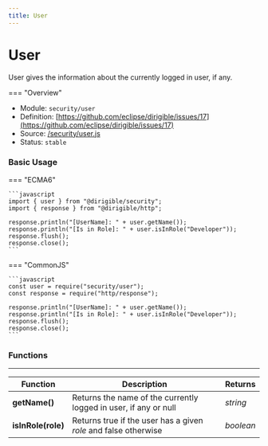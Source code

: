```yaml
---
title: User
---
```


User
===

User gives the information about the currently logged in user, if any.

=== "Overview"
- Module: `security/user`
- Definition: [https://github.com/eclipse/dirigible/issues/17](https://github.com/eclipse/dirigible/issues/17)
- Source: [/security/user.js](https://github.com/eclipse/dirigible/blob/master/components/api-security/src/main/resources/META-INF/dirigible/security/user.js)
- Status: `stable`


### Basic Usage

=== "ECMA6"

    ```javascript
    import { user } from "@dirigible/security";
    import { response } from "@dirigible/http";

    response.println("[UserName]: " + user.getName());
    response.println("[Is in Role]: " + user.isInRole("Developer"));
    response.flush();
    response.close();
    ```

=== "CommonJS"

    ```javascript
    const user = require("security/user");
    const response = require("http/response");

    response.println("[UserName]: " + user.getName());
    response.println("[Is in Role]: " + user.isInRole("Developer"));
    response.flush();
    response.close();
    ```

### Functions

---

Function     | Description | Returns
------------ | ----------- | --------
**getName()**   | Returns the name of the currently logged in user, if any or null | *string*
**isInRole(role)**   | Returns true if the user has a given *role* and false otherwise | *boolean*
